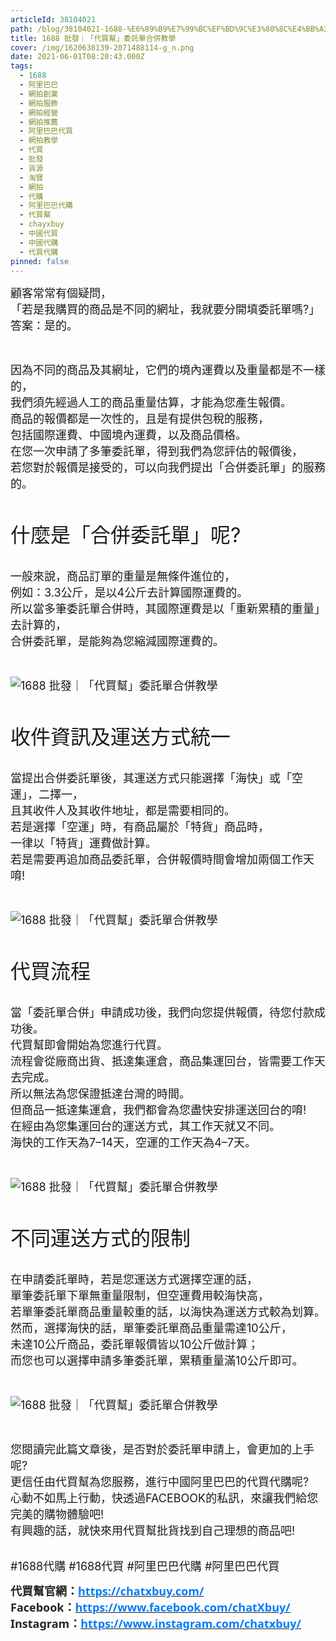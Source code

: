```yaml
---
articleId: 38104021
path: /blog/38104021-1688-%E6%89%B9%E7%99%BC%EF%BD%9C%E3%80%8C%E4%BB%A3%E8%B2%B7%E5%B9%AB%E3%80%8D%E5%A7%94%E8%A8%97%E5%96%AE%E5%90%88%E4%BD%B5%E6%95%99%E5%AD%B8
title: 1688 批發｜「代買幫」委託單合併教學
cover: /img/1620638139-2071488114-g_n.png
date: 2021-06-01T08:20:43.000Z
tags:
  - 1688
  - 阿里巴巴
  - 網拍創業
  - 網拍服飾
  - 網拍經營
  - 網拍推薦
  - 阿里巴巴代買
  - 網拍教學
  - 代買
  - 批發
  - 貨源
  - 淘寶
  - 網拍
  - 代購
  - 阿里巴巴代購
  - 代買幫
  - chayxbuy
  - 中國代買
  - 中國代購
  - 代買代購
pinned: false
---
```

  <p><span style="font-size:18px">顧客常常有個疑問，<br>
「若是我購買的商品是不同的網址，我就要分開填委託單嗎?」<br>
答案：是的。</span></p>

<p>&nbsp;</p>

<p name="be27"><span style="font-size:18px">因為不同的商品及其網址，它們的境內運費以及重量都是不一樣的，<br>
我們須先經過人工的商品重量估算，才能為您產生報價。<br>
商品的報價都是一次性的，且是有提供包稅的服務，<br>
包括國際運費、中國境內運費，以及商品價格。<br>
在您一次申請了多筆委託單，得到我們為您評估的報價後，<br>
若您對於報價是接受的，可以向我們提出「合併委託單」的服務的。</span></p>

<p name="be27">&nbsp;</p>

<p class="graf graf--p" name="be27"><span style="font-size:32px">什麼是「合併委託單」呢?</span></p>

<p class="graf graf--p" name="be27"><br>
<span style="font-size:18px">一般來說，商品訂單的重量是無條件進位的，<br>
例如：3.3公斤，是以4公斤去計算國際運費的。<br>
所以當多筆委託單合併時，其國際運費是以「重新累積的重量」去計算的，<br>
合併委託單，是能夠為您縮減國際運費的。</span></p>

<p class="graf graf--p" name="1293">&nbsp;</p>

<p class="graf graf--p" name="be27"><span style="font-size:18px"><img alt="1688 批發｜「代買幫」委託單合併教學" src="/img/1620638139-2071488114-g_n.png" title="1688 批發｜「代買幫」委託單合併教學"></span></p>

<p class="graf graf--p" name="be27">&nbsp;</p>

<p name="71d7"><span style="font-size:32px">收件資訊及運送方式統一</span></p>

<p name="71d7"><br>
<span style="font-size:18px">當提出合併委託單後，其運送方式只能選擇「海快」或「空運」，二擇一，<br>
且其收件人及其收件地址，都是需要相同的。<br>
若是選擇「空運」時，有商品屬於「特貨」商品時，<br>
一律以「特貨」運費做計算。<br>
若是需要再追加商品委託單，合併報價時間會增加兩個工作天唷!</span></p>

<p class="graf graf--p" name="71d7">&nbsp;</p>

<p class="graf graf--p" name="71d7"><span style="font-size:18px"><img alt="1688 批發｜「代買幫」委託單合併教學" src="/img/1620638190-4111428586-g_n.png" title="1688 批發｜「代買幫」委託單合併教學"></span></p>

<p class="graf graf--p" name="71d7">&nbsp;</p>

<p name="287c"><span style="font-size:32px">代買流程</span></p>

<p name="287c"><br>
<span style="font-size:18px">當「委託單合併」申請成功後，我們向您提供報價，待您付款成功後。<br>
代買幫即會開始為您進行代買。<br>
流程會從廠商出貨、抵達集運倉，商品集運回台，皆需要工作天去完成。<br>
所以無法為您保證抵達台灣的時間。<br>
但商品一抵達集運倉，我們都會為您盡快安排運送回台的唷!<br>
在經由為您集運回台的運送方式，其工作天就又不同。<br>
海快的工作天為7–14天，空運的工作天為4–7天。</span></p>

<p class="graf graf--p" name="71d7">&nbsp;</p>

<p><span style="font-size:18px"><img alt="1688 批發｜「代買幫」委託單合併教學" src="/img/1620638245-989925040-g_n.png" title="1688 批發｜「代買幫」委託單合併教學"></span></p>

<p>&nbsp;</p>

<p name="b417"><span style="font-size:32px">不同運送方式的限制</span></p>

<p name="b417"><br>
<span style="font-size:18px">在申請委託單時，若是您運送方式選擇空運的話，<br>
單筆委託單下單無重量限制，但空運費用較海快高，<br>
若單筆委託單商品重量較重的話，以海快為運送方式較為划算。<br>
然而，選擇海快的話，單筆委託單商品重量需達10公斤，<br>
未達10公斤商品，委託單報價皆以10公斤做計算；<br>
而您也可以選擇申請多筆委託單，累積重量滿10公斤即可。</span></p>

<p class="graf graf--p" name="b417">&nbsp;</p>

<p class="graf graf--p" name="b417"><span style="font-size:18px"><img alt="1688 批發｜「代買幫」委託單合併教學" src="/img/1620638304-3248246969-g_n.png" title="1688 批發｜「代買幫」委託單合併教學"></span></p>

<p class="graf graf--p" name="ebd5">&nbsp;</p>

<p name="ebd5"><span style="font-size:18px">您閱讀完此篇文章後，是否對於委託單申請上，會更加的上手呢?<br>
更信任由代買幫為您服務，進行中國阿里巴巴的代買代購呢?<br>
心動不如馬上行動，快透過FACEBOOK的私訊，來讓我們給您完美的購物體驗吧!<br>
有興趣的話，就快來用代買幫批貨找到自己理想的商品吧!</span></p>

<p name="ebd5"><br>
<span style="font-size:18px">#1688代購 #1688代買 #阿里巴巴代購 #阿里巴巴代買</span></p>

<p><span style="font-size:18px"><strong><span style="background:white"><span style="color:#212529"><span style="font-family:新細明體,serif">代買幫官網：</span></span><span style="color:#007BFF"><span style="font-family:segoe ui,sans-serif"><a data-href="https://chatxbuy.weebly.com/" href="https://chatxbuy.weebly.com/" style="box-sizing:border-box;font-variant-ligatures:normal;font-variant-caps:normal;orphans:2;widows:2;-webkit-text-stroke-width:0px;word-spacing:0px;"><span style="text-decoration:none; text-underline:none"><span style="color:#007BFF">https://chatxbuy.com/</span></span></a></span></span></span></strong><br>
<span style="color:#212529"><span style="font-family:segoe ui,sans-serif"><strong style="-webkit-text-stroke-width:0px; box-sizing:border-box; font-variant-caps:normal; font-variant-ligatures:normal; orphans:2; text-decoration-style:initial; text-decoration-thickness:initial; widows:2; word-spacing:0px"><span style="background:white"><span style="font-family:segoe ui,sans-serif">Facebook</span></span></strong></span></span><strong><span style="background:white"><span style="color:#212529"><span style="font-family:新細明體,serif">：</span></span></span></strong><a data-href="https://www.facebook.com/chatXbuy/" href="https://www.facebook.com/chatXbuy/" style="box-sizing:border-box;font-variant-ligatures:normal;font-variant-caps:normal;orphans:2;widows:2;-webkit-text-stroke-width:0px;word-spacing:0px;" target="_blank"><strong style="box-sizing:border-box"><span style="background:white; text-decoration:none; text-underline:none"><span style="color:#007BFF"><span style="font-family:segoe ui,sans-serif">https://www.facebook.com/chatXbuy/</span></span></span></strong></a><br style="box-sizing:border-box;font-variant-ligatures:normal;font-variant-caps:normal;orphans:2;widows:2;-webkit-text-stroke-width:0px;text-decoration-thickness:initial;text-decoration-style:initial;word-spacing:0px;">
<span style="color:#212529"><span style="font-family:segoe ui,sans-serif"><strong style="-webkit-text-stroke-width:0px; box-sizing:border-box; font-variant-caps:normal; font-variant-ligatures:normal; orphans:2; text-decoration-style:initial; text-decoration-thickness:initial; widows:2; word-spacing:0px"><span style="background:white"><span style="font-family:segoe ui,sans-serif">Instagram</span></span></strong></span></span><strong><span style="background:white"><span style="color:#212529"><span style="font-family:新細明體,serif">：</span></span></span></strong><a data-href="https://www.instagram.com/chatxbuy/" href="https://www.instagram.com/chatxbuy/" style="box-sizing:border-box;font-variant-ligatures:normal;font-variant-caps:normal;orphans:2;widows:2;-webkit-text-stroke-width:0px;word-spacing:0px;" target="_blank"><strong style="box-sizing:border-box"><span style="background:white; text-decoration:none; text-underline:none"><span style="color:#007BFF"><span style="font-family:segoe ui,sans-serif">https://www.instagram.com/chatxbuy/</span></span></span></strong></a></span></p>

<p>&nbsp;
</p><p class="graf graf--p" name="b417">&nbsp;</p>
<p></p>

  